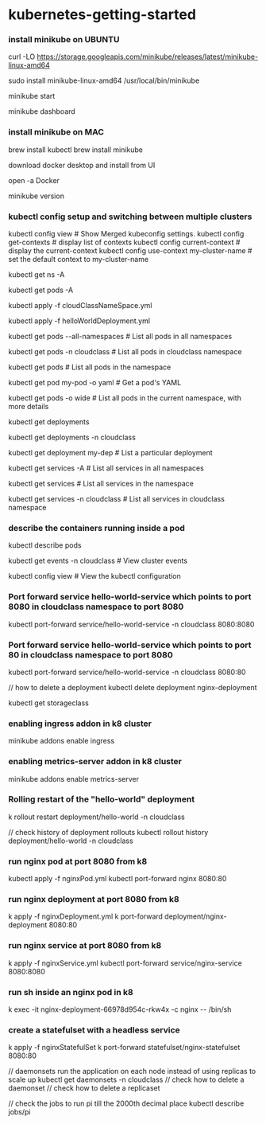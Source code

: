 # kubernetes-getting-started

### install minikube on UBUNTU

curl -LO https://storage.googleapis.com/minikube/releases/latest/minikube-linux-amd64

sudo install minikube-linux-amd64 /usr/local/bin/minikube

minikube start

minikube dashboard

### install minikube on MAC

brew install kubectl
brew install minikube

download docker desktop and install from UI

open -a Docker

minikube version

### kubectl config setup and switching between multiple clusters

kubectl config view # Show Merged kubeconfig settings.
kubectl config get-contexts # display list of contexts
kubectl config current-context # display the current-context
kubectl config use-context my-cluster-name # set the default context to my-cluster-name

kubectl get ns -A

kubectl get pods -A

kubectl apply -f cloudClassNameSpace.yml

kubectl apply -f helloWorldDeployment.yml

kubectl get pods --all-namespaces # List all pods in all namespaces

kubectl get pods -n cloudclass # List all pods in cloudclass namespace

kubectl get pods # List all pods in the namespace

kubectl get pod my-pod -o yaml # Get a pod's YAML

kubectl get pods -o wide # List all pods in the current namespace, with more details

kubectl get deployments

kubectl get deployments -n cloudclass

kubectl get deployment my-dep # List a particular deployment

kubectl get services -A # List all services in all namespaces

kubectl get services # List all services in the namespace

kubectl get services -n cloudclass # List all services in cloudclass namespace

### describe the containers running inside a pod

kubectl describe pods <pod name>

kubectl get events -n cloudclass # View cluster events

kubectl config view # View the kubectl configuration

### Port forward service hello-world-service which points to port 8080 in cloudclass namespace to port 8080

kubectl port-forward service/hello-world-service -n cloudclass 8080:8080

### Port forward service hello-world-service which points to port 80 in cloudclass namespace to port 8080

kubectl port-forward service/hello-world-service -n cloudclass 8080:80

// how to delete a deployment
kubectl delete deployment nginx-deployment

kubectl get storageclass

### enabling ingress addon in k8 cluster

minikube addons enable ingress

### enabling metrics-server addon in k8 cluster

minikube addons enable metrics-server

### Rolling restart of the "hello-world" deployment

k rollout restart deployment/hello-world -n cloudclass

// check history of deployment rollouts
kubectl rollout history deployment/hello-world -n cloudclass

### run nginx pod at port 8080 from k8

kubectl apply -f nginxPod.yml
kubectl port-forward nginx 8080:80

### run nginx deployment at port 8080 from k8

k apply -f nginxDeployment.yml
k port-forward deployment/nginx-deployment 8080:80

### run nginx service at port 8080 from k8

k apply -f nginxService.yml
kubectl port-forward service/nginx-service 8080:8080

### run sh inside an nginx pod in k8

k exec -it nginx-deployment-66978d954c-rkw4x -c nginx -- /bin/sh

### create a statefulset with a headless service

k apply -f nginxStatefulSet
k port-forward statefulset/nginx-statefulset 8080:80

// daemonsets run the application on each node instead of using replicas to scale up
kubectl get daemonsets -n cloudclass
// check how to delete a daemonset
// check how to delete a replicaset

// check the jobs to run pi till the 2000th decimal place
kubectl describe jobs/pi
